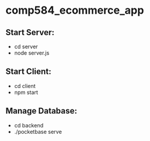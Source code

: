 # comp584_ecommerce_app

## Start Server:
* cd server
* node server.js

## Start Client:
* cd client
* npm start

## Manage Database:
* cd backend
* ./pocketbase serve